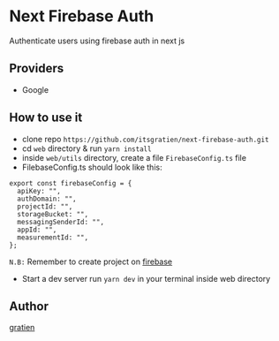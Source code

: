 # Next Firebase Auth
Authenticate users using firebase auth in next js

## Providers
- Google

## How to use it
- clone repo ``https://github.com/itsgratien/next-firebase-auth.git``
- cd ``web`` directory & run ``yarn install``
- inside ``web/utils`` directory, create a file ``FirebaseConfig.ts`` file
- FilebaseConfig.ts should look like this: 
``` 
export const firebaseConfig = {
  apiKey: "",
  authDomain: "",
  projectId: "",
  storageBucket: "",
  messagingSenderId: "",
  appId: "",
  measurementId: "",
};
```
``N.B:`` Remember to create project on [firebase](https://firebase.com)

- Start a dev server run ``yarn dev`` in your terminal inside web directory

## Author
[gratien](https://github.com/itsgratien)
